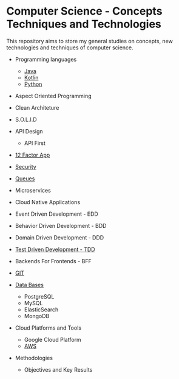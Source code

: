 # Computer Science - Concepts Techniques and Technologies
This repository aims to store my general studies on concepts, new technologies and techniques of computer science.

* Programming languages
  * [Java](Java-Studies)
  * [Kotlin](https://github.com/AugustoCalado/Kotlin-Studies)
  * [Python](https://github.com/AugustoCalado/Python-Studies)
 
* Aspect Oriented Programming
* Clean Architeture
* S.O.L.I.D
* API Design
  * API First
* [12 Factor App](https://will.koffel.org/post/2014/12-factor-apps-in-plain-english/)
* [Security](https://github.com/AugustoCalado/Security-Studies) 
* [Queues](https://github.com/AugustoCalado/Queues-Studies)
* Microservices
* Cloud Native Applications
* Event Driven Development - EDD
* Behavior Driven Development - BDD
* Domain Driven Development - DDD
* [Test Driven Development - TDD](https://github.com/AugustoCalado/Test-Driven-Development-Studies)
* Backends For Frontends - BFF
* [GIT](https://github.com/AugustoCalado/Git-Studies)

* [Data Bases](https://github.com/AugustoCalado/Data-Base-Studies)
  * PostgreSQL
  * MySQL
  * ElasticSearch
  * MongoDB

* Cloud Platforms and Tools
  * Google Cloud Platform
  * [AWS](https://github.com/AugustoCalado/AWS-Studies)
  
* Methodologies
  * Objectives and Key Results
